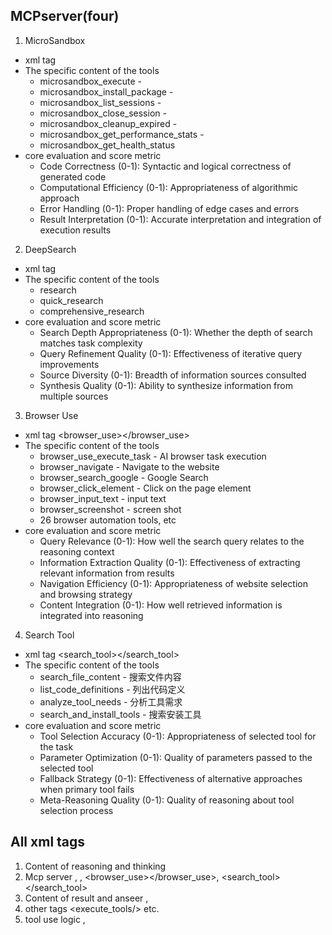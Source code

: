 ## MCPserver(four)
1. MicroSandbox
  - xml tag <microsandbox></microsandbox>
  - The specific content of the tools
    - microsandbox_execute - 
    - microsandbox_install_package - 
    - microsandbox_list_sessions - 
    - microsandbox_close_session - 
    - microsandbox_cleanup_expired - 
    - microsandbox_get_performance_stats - 
    - microsandbox_get_health_status 
  - core evaluation and score metric
    - Code Correctness (0-1): Syntactic and logical correctness of generated code
    - Computational Efficiency (0-1): Appropriateness of algorithmic approach
    - Error Handling (0-1): Proper handling of edge cases and errors
    - Result Interpretation (0-1): Accurate interpretation and integration of execution results
2. DeepSearch 
  - xml tag <deepsearch></deepsearch>
  - The specific content of the tools
    - research
    - quick_research
    - comprehensive_research
  - core evaluation and score metric
    - Search Depth Appropriateness (0-1): Whether the depth of search matches task complexity
    - Query Refinement Quality (0-1): Effectiveness of iterative query improvements
    - Source Diversity (0-1): Breadth of information sources consulted
    - Synthesis Quality (0-1): Ability to synthesize information from multiple sources
3. Browser Use 
  - xml tag <browser_use></browser_use>
  - The specific content of the tools
    - browser_use_execute_task - AI browser task execution
    - browser_navigate - Navigate to the website
    - browser_search_google - Google Search
    - browser_click_element - Click on the page element
    - browser_input_text - input text
    - browser_screenshot - screen shot
    - 26 browser automation tools, etc
  - core evaluation and score metric
    - Query Relevance (0-1): How well the search query relates to the reasoning context
    - Information Extraction Quality (0-1): Effectiveness of extracting relevant information from results
    - Navigation Efficiency (0-1): Appropriateness of website selection and browsing strategy
    - Content Integration (0-1): How well retrieved information is integrated into reasoning
4. Search Tool 
  - xml tag <search_tool></search_tool>
  - The specific content of the tools
    - search_file_content - 搜索文件内容
    - list_code_definitions - 列出代码定义
    - analyze_tool_needs - 分析工具需求
    - search_and_install_tools - 搜索安装工具
  - core evaluation and score metric
    - Tool Selection Accuracy (0-1): Appropriateness of selected tool for the task
    - Parameter Optimization (0-1): Quality of parameters passed to the selected tool
    - Fallback Strategy (0-1): Effectiveness of alternative approaches when primary tool fails
    - Meta-Reasoning Quality (0-1): Quality of reasoning about tool selection process


## All xml tags
  1. Content of reasoning and thinking <think></think>
  2. Mcp server <microsandbox></microsandbox>, <deepsearch></deepsearch>, <browser_use></browser_use>, <search_tool></search_tool>
  3. Content of result and anseer <reslut></result>, <answer></answer>
  4. other tags <execute_tools/> etc.
  5. tool use logic <parallel></parallel>, <sequential></sequential>

